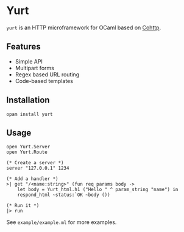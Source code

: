 Yurt
====

`yurt` is an HTTP microframework for OCaml based on [Cohttp](https://github.com/mirage/ocaml-cohttp).

## Features

* Simple API
* Multipart forms
* Regex based URL routing
* Code-based templates

## Installation

    opam install yurt

## Usage

    open Yurt.Server
    open Yurt.Route

    (* Create a server *)
    server "127.0.0.1" 1234

    (* Add a handler *)
    >| get "/<name:string>" (fun req params body ->
        let body = Yurt_html.h1 ("Hello " ^ param_string "name") in
        respond_html ~status:`OK ~body ())

    (* Run it *)
    |> run

See `example/example.ml` for more examples.


